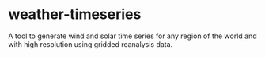 # weather-timeseries
A tool to generate wind and solar time series for any region of the world and with high resolution using gridded reanalysis data.
